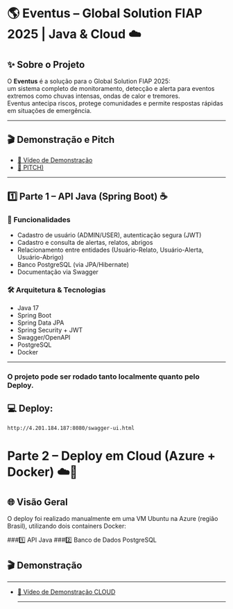 # 🌎 Eventus – Global Solution FIAP 2025 | Java & Cloud ☁️

## ✨ Sobre o Projeto

O **Eventus** é a solução para o Global Solution FIAP 2025:  
um sistema completo de monitoramento, detecção e alerta para eventos extremos como chuvas intensas, ondas de calor e tremores.  
Eventus antecipa riscos, protege comunidades e permite respostas rápidas em situações de emergência.

---

## 🎬 Demonstração e Pitch

- [🔗 Vídeo de Demonstração](https://youtu.be/SEU-VIDEO-DEMO)
- [🔗 PITCH)](https://youtu.be/SEU-VIDEO-PITCH)

---

## 1️⃣ Parte 1 – API Java (Spring Boot) ☕️

### 🚀 Funcionalidades
- Cadastro de usuário (ADMIN/USER), autenticação segura (JWT)
- Cadastro e consulta de alertas, relatos, abrigos
- Relacionamento entre entidades (Usuário-Relato, Usuário-Alerta, Usuário-Abrigo)
- Banco PostgreSQL (via JPA/Hibernate)
- Documentação via Swagger

### 🛠️ Arquitetura & Tecnologias
- Java 17
- Spring Boot
- Spring Data JPA
- Spring Security + JWT
- Swagger/OpenAPI
- PostgreSQL
- Docker

---
### O projeto pode ser rodado tanto localmente quanto pelo Deploy.

## 💻 Deploy:
```bash
http://4.201.184.187:8080/swagger-ui.html
```
# Parte 2 – Deploy em Cloud (Azure + Docker) ☁️🐳

## 🌐 Visão Geral

O deploy foi realizado manualmente em uma VM Ubuntu na Azure (região Brasil), utilizando dois containers Docker:

###1️⃣ API Java
###2️⃣ Banco de Dados PostgreSQL

## 🎬 Demonstração
---

- [🔗 Vídeo de Demonstração CLOUD](https://youtu.be/SEU-VIDEO-DEMO)

  ---
